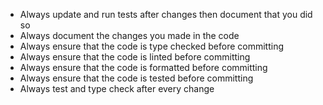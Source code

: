 - Always update and run tests after changes then document that you did so
- Always document the changes you made in the code
- Always ensure that the code is type checked before committing
- Always ensure that the code is linted before committing
- Always ensure that the code is formatted before committing
- Always ensure that the code is tested before committing
- Always test and type check after every change